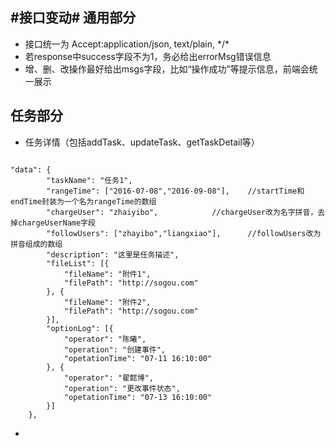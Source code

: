 #接口变动#
通用部分
---------------
* 接口统一为 Accept:application/json, text/plain, \*/*
* 若response中success字段不为1，务必给出errorMsg错误信息
* 增、删、改操作最好给出msgs字段，比如“操作成功”等提示信息，前端会统一展示

任务部分
---------------
* 任务详情（包括addTask、updateTask、getTaskDetail等）
<pre><code>
"data": {
        "taskName": "任务1",
        "rangeTime": ["2016-07-08","2016-09-08"],    //startTime和endTime封装为一个名为rangeTime的数组
        "chargeUser": "zhaiyibo",		     //chargeUser改为名字拼音，去掉chargeUserName字段
        "followUsers": ["zhayibo","liangxiao"],      //followUsers改为拼音组成的数组
        "description": "这里是任务描述",
        "fileList": [{
            "fileName": "附件1",
            "filePath": "http://sogou.com"
        }, {
            "fileName": "附件2",
            "filePath": "http://sogou.com"
        }],
        "optionLog": [{
            "operator": "陈曦",
            "operation": "创建事件",
            "opetationTime": "07-11 16:10:00"
        }, {
            "operator": "翟懿博",
            "operation": "更改事件状态",
            "opetationTime": "07-13 16:10:00"
        }]
    },
</code></pre>

* 
